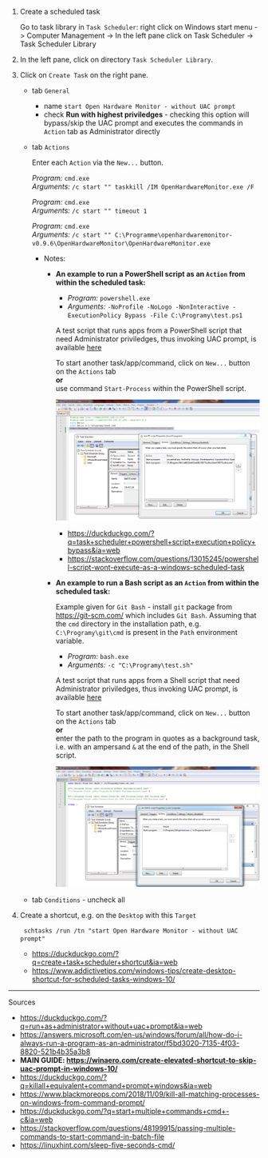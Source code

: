 1. Create a scheduled task

    Go to task library in `Task Scheduler`: right click on Windows start menu -> Computer Management -> In the left pane click on Task Scheduler -> Task Scheduler Library

1. In the left pane, click on directory `Task Scheduler Library`.
1. Click on `Create Task` on the right pane.
    - tab `General`
        - name `start Open Hardware Monitor - without UAC prompt`
        - check **Run with highest priviledges** - checking this option will bypass/skip the UAC prompt and executes the commands in `Action` tab as Administrator directly
    - tab `Actions`

        Enter each `Action` via the `New...` button.

        _Program:_ `cmd.exe`  
        _Arguments:_ `/c start "" taskkill /IM OpenHardwareMonitor.exe /F`

        _Program:_ `cmd.exe`  
        _Arguments:_ `/c start "" timeout 1`

        _Program:_ `cmd.exe`  
        _Arguments:_ `/c start "" C:\Programme\openhardwaremonitor-v0.9.6\OpenHardwareMonitor\OpenHardwareMonitor.exe`

        - Notes:
            - **An example to run a PowerShell script as an `Action` from within the scheduled task:**

                - _Program:_ `powershell.exe`  
                - _Arguments:_ `-NoProfile -NoLogo -NonInteractive -ExecutionPolicy Bypass -File C:\Programy\test.ps1`

                A test script that runs apps from a PowerShell script that need Administrator priviledges, thus invoking UAC prompt, is available [here](scripts/test.ps1)

                To start another task/app/command, click on `New...` button on the `Actions` tab  
                **or**  
                use command `Start-Process` within the PowerShell script.

                ![](img/run_external_executable_for_scheduled_task_either_with_Start-Process_in_script_or_by_defining_a_new_action.png)

                - https://duckduckgo.com/?q=task+scheduler+powershell+script+execution+policy+bypass&ia=web
                - https://stackoverflow.com/questions/13015245/powershell-script-wont-execute-as-a-windows-scheduled-task

            - **An example to run a Bash script as an `Action` from within the scheduled task:**

                Example given for `Git Bash` - install `git` package from https://git-scm.com/ which includes `Git Bash`. Assuming that the `cmd` directory in the installation path, e.g. `C:\Programy\git\cmd` is present in the `Path` environment variable.

                - _Program:_ `bash.exe`  
                - _Arguments:_ `-c "C:\Programy\test.sh"`

                A test script that runs apps from a Shell script that need Administrator priviledges, thus invoking UAC prompt, is available [here](scripts/test.sh)

                To start another task/app/command, click on `New...` button on the `Actions` tab  
                **or**  
                enter the path to the program in quotes as a background task, i.e. with an ampersand `&` at the end of the path, in the Shell script.

                ![](img/bash_scheduled_task.png)
    
    - tab `Conditions` - uncheck all

1. Create a shortcut, e.g. on the `Desktop` with this `Target`

        schtasks /run /tn "start Open Hardware Monitor - without UAC prompt"

    - https://duckduckgo.com/?q=create+task+scheduler+shortcut&ia=web
    - https://www.addictivetips.com/windows-tips/create-desktop-shortcut-for-scheduled-tasks-windows-10/

---

Sources
- https://duckduckgo.com/?q=run+as+administrator+without+uac+prompt&ia=web
- https://answers.microsoft.com/en-us/windows/forum/all/how-do-i-always-run-a-program-as-an-administrator/f5bd3020-7135-4f03-8820-521b4b35a3b8
- **MAIN GUIDE: https://winaero.com/create-elevated-shortcut-to-skip-uac-prompt-in-windows-10/**
- https://duckduckgo.com/?q=killall+equivalent+command+prompt+windows&ia=web
- https://www.blackmoreops.com/2018/11/09/kill-all-matching-processes-on-windows-from-command-prompt/
- https://duckduckgo.com/?q=start+multiple+commands+cmd+-c&ia=web
- https://stackoverflow.com/questions/48199915/passing-multiple-commands-to-start-command-in-batch-file
- https://linuxhint.com/sleep-five-seconds-cmd/
